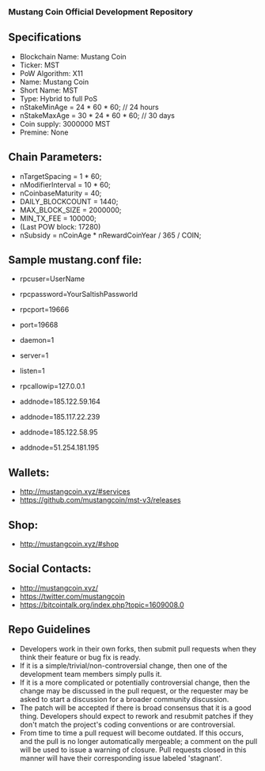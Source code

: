 ### Mustang Coin Official Development Repository

## Specifications

- Blockchain Name: Mustang Coin
- Ticker: MST
- PoW Algorithm: X11
- Name: Mustang Coin
- Short Name: MST
- Type: Hybrid to full PoS
- nStakeMinAge = 24 * 60 * 60; // 24 hours
- nStakeMaxAge = 30 * 24 * 60 * 60; // 30 days
- Coin supply: 3000000 MST
- Premine: None

## Chain Parameters:

- nTargetSpacing = 1 * 60;
- nModifierInterval = 10 * 60;
- nCoinbaseMaturity = 40;
- DAILY_BLOCKCOUNT = 1440;
- MAX_BLOCK_SIZE = 2000000;
- MIN_TX_FEE = 100000;
- (Last POW block: 17280)
- nSubsidy = nCoinAge * nRewardCoinYear / 365 / COIN;

## Sample mustang.conf file:

- rpcuser=UserName
- rpcpassword=YourSaltishPassworld
- rpcport=19666
- port=19668
- daemon=1
- server=1
- listen=1
- rpcallowip=127.0.0.1

- addnode=185.122.59.164
- addnode=185.117.22.239
- addnode=185.122.58.95
- addnode=51.254.181.195

## Wallets:

- http://mustangcoin.xyz/#services
- https://github.com/mustangcoin/mst-v3/releases

## Shop:

- http://mustangcoin.xyz/#shop

## Social Contacts:

- http://mustangcoin.xyz/
- https://twitter.com/mustangcoin
- https://bitcointalk.org/index.php?topic=1609008.0

## Repo Guidelines

- Developers work in their own forks, then submit pull requests when they think their feature or bug fix is ready.
- If it is a simple/trivial/non-controversial change, then one of the development team members simply pulls it.
- If it is a more complicated or potentially controversial change, then the change may be discussed in the pull request, or the        requester may be asked to start a discussion for a broader community discussion.
- The patch will be accepted if there is broad consensus that it is a good thing. Developers should expect to rework and resubmit patches if they don't match the project's coding conventions or are controversial.
- From time to time a pull request will become outdated. If this occurs, and the pull is no longer automatically mergeable; a comment on the pull will be used to issue a warning of closure. Pull requests closed in this manner will have their corresponding issue labeled 'stagnant'.
